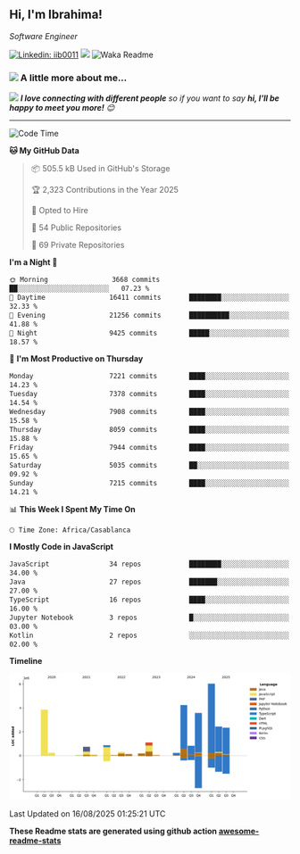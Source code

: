 <h2>Hi, I'm Ibrahima! </h2>
<p><em>Software Engineer 
</em></p>


[![Linkedin: iib0011](https://img.shields.io/badge/-iib0011-blue?style=flat-square&logo=Linkedin&logoColor=white&link=https://www.linkedin.com/in/iib0011/)](https://www.linkedin.com/in/iib0011/)
![](https://visitor-badge.glitch.me/badge?page_id=iib0011)
![Waka Readme](https://github.com/iib0011/iib0011/workflows/Waka%20Readme/badge.svg)


### <img src="https://media.giphy.com/media/VgCDAzcKvsR6OM0uWg/giphy.gif" width="50"> A little more about me...  


<img src="https://media.giphy.com/media/LnQjpWaON8nhr21vNW/giphy.gif" width="60"> <em><b>I love connecting with different people</b> so if you want to say <b>hi, I'll be happy to meet you more!</b> 😊</em>

---
<!--START_SECTION:waka-->
![Code Time](http://img.shields.io/badge/Code%20Time-5%2C255%20hrs%2047%20mins-blue)

**🐱 My GitHub Data** 

> 📦 505.5 kB Used in GitHub's Storage 
 > 
> 🏆 2,323 Contributions in the Year 2025
 > 
> 💼 Opted to Hire
 > 
> 📜 54 Public Repositories 
 > 
> 🔑 69 Private Repositories 
 > 
**I'm a Night 🦉** 

```text
🌞 Morning                3668 commits        ██░░░░░░░░░░░░░░░░░░░░░░░   07.23 % 
🌆 Daytime                16411 commits       ████████░░░░░░░░░░░░░░░░░   32.33 % 
🌃 Evening                21256 commits       ██████████░░░░░░░░░░░░░░░   41.88 % 
🌙 Night                  9425 commits        █████░░░░░░░░░░░░░░░░░░░░   18.57 % 
```
📅 **I'm Most Productive on Thursday** 

```text
Monday                   7221 commits        ████░░░░░░░░░░░░░░░░░░░░░   14.23 % 
Tuesday                  7378 commits        ████░░░░░░░░░░░░░░░░░░░░░   14.54 % 
Wednesday                7908 commits        ████░░░░░░░░░░░░░░░░░░░░░   15.58 % 
Thursday                 8059 commits        ████░░░░░░░░░░░░░░░░░░░░░   15.88 % 
Friday                   7944 commits        ████░░░░░░░░░░░░░░░░░░░░░   15.65 % 
Saturday                 5035 commits        ██░░░░░░░░░░░░░░░░░░░░░░░   09.92 % 
Sunday                   7215 commits        ████░░░░░░░░░░░░░░░░░░░░░   14.21 % 
```


📊 **This Week I Spent My Time On** 

```text
🕑︎ Time Zone: Africa/Casablanca
```

**I Mostly Code in JavaScript** 

```text
JavaScript               34 repos            ████████░░░░░░░░░░░░░░░░░   34.00 % 
Java                     27 repos            ███████░░░░░░░░░░░░░░░░░░   27.00 % 
TypeScript               16 repos            ████░░░░░░░░░░░░░░░░░░░░░   16.00 % 
Jupyter Notebook         3 repos             █░░░░░░░░░░░░░░░░░░░░░░░░   03.00 % 
Kotlin                   2 repos             ░░░░░░░░░░░░░░░░░░░░░░░░░   02.00 % 
```



**Timeline**

![Lines of Code chart](https://raw.githubusercontent.com/iib0011/iib0011/master/assets/bar_graph.png)


 Last Updated on 16/08/2025 01:25:21 UTC
<!--END_SECTION:waka-->

**These Readme stats are generated using github action [awesome-readme-stats](https://github.com/iib0011/waka-readme-stats)**

